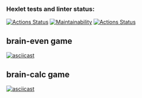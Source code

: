 ### Hexlet tests and linter status:

[![Actions Status](https://github.com/alistkov/python-project-lvl1/workflows/hexlet-check/badge.svg)](https://github.com/alistkov/python-project-lvl1/actions)
[![Maintainability](https://api.codeclimate.com/v1/badges/e070ef39db9da39c5a36/maintainability)](https://codeclimate.com/github/alistkov/python-project-lvl1/maintainability)
[![Actions Status](https://github.com/alistkov/python-project-lvl1/workflows/lint-check/badge.svg)](https://github.com/alistkov/python-project-lvl1/actions)

## brain-even game

[![asciicast](https://asciinema.org/a/478180.svg)](https://asciinema.org/a/478180)

## brain-calc game

[![asciicast](https://asciinema.org/a/478182.svg)](https://asciinema.org/a/478182)
